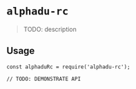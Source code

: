 # `alphadu-rc`

> TODO: description

## Usage

```
const alphaduRc = require('alphadu-rc');

// TODO: DEMONSTRATE API
```
